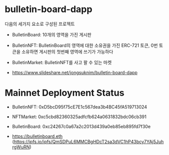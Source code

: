 # bulletin-board-dapp

다음의 세가지 요소로 구성된 프로젝트

* BulletinBoard: 10개의 영역을 가진 게시판
* BulletinNFT: BulletinBoard의 영역에 대한 소유권을 가진 ERC-721 토큰, 0번 토큰을 소유하면 게시판의 첫번째 영역에 쓰기가 가능하다
* BulletinMarket: BulletinNFT를 사고 팔 수 있는 마켓

* https://www.slideshare.net/jongsuknim/bulletin-board-dapp

# Mainnet Deployment Status

* BulletinNFT: 0xD5bcD95f75cE7E1c567dea3b4BC45fA519713024
* NFTMarket: 0xc5cbd82360325adfcfb624a0631832bdc06cb391
* BulletinBoard: 0xc24267c0a67a2c2013d439a0eb85eb895fd7f30e

* https://bulletinboard.eth (https://ipfs.io/ipfs/QmSDPuL6MMCBgHDcT2sa3dVC1hP43bcy7YAj5JuhrgWuRN)
